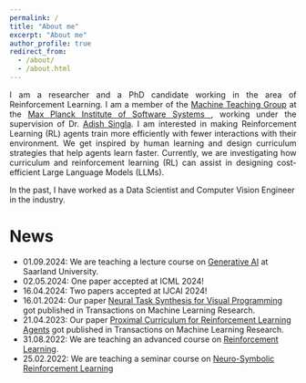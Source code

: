 ```yaml
---
permalink: /
title: "About me"
excerpt: "About me"
author_profile: true
redirect_from: 
  - /about/
  - /about.html
---
```


<div align="justify">I am a researcher and a PhD candidate working in the area of Reinforcement Learning. I am a member of the  <a href="https://machineteaching.mpi-sws.org/index.html">Machine Teaching Group</a> at the <a href="https://www.mpi-sws.org/">Max Planck Institute of Software Systems </a>, working under the supervision of Dr. <a href="https://www.mpi-sws.org/people/adishs/">Adish Singla</a>. I am interested in making Reinforcement Learning (RL) agents train more efficiently with fewer interactions with their environment. We get inspired by human learning and design curriculum strategies that help agents learn faster. Currently, we are investigating how curriculum and reinforcement learning (RL) can assist in designing cost-efficient Large Language Models (LLMs). </div>

In the past, I have worked as a Data Scientist and Computer Vision Engineer in the industry.

News
======
- 01.09.2024: We are teaching a lecture course on [Generative AI](https://generative-ai.mpi-sws.org/course-genai-w24/index.html) at Saarland University.
- 02.05.2024: One paper accepted at ICML 2024!
- 16.04.2024: Two papers accepted at IJCAI 2024! 
- 16.01.2024: Our paper [Neural Task Synthesis for Visual Programming](https://twitter.com/TmlrPub/status/1750760534104850682) got published in Transactions on Machine Learning Research.
- 21.04.2023: Our paper [Proximal Curriculum for Reinforcement Learning Agents](https://twitter.com/TmlrPub/status/1649518923367194625?cxt=HHwWgoCx2ZSuouQtAAAA) got published in Transactions on Machine Learning Research. 
- 31.08.2022: We are teaching an advanced course on [Reinforcement Learning](https://machineteaching.mpi-sws.org/course-advanced-rl-w22.html).
- 25.02.2022: We are teaching a seminar course on [Neuro-Symbolic Reinforcement Learning](https://machineteaching.mpi-sws.org/course-neurosymbolicrl-s22.html)